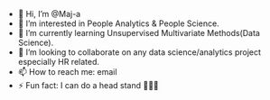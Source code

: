 - 👋 Hi, I’m @Maj-a
- 👀 I’m interested in People Analytics & People Science.
- 🌱 I’m currently learning Unsupervised Multivariate Methods(Data Science).
- 💞️ I’m looking to collaborate on any data science/analytics project especially HR related.
- 📫 How to reach me: email
- ⚡ Fun fact:  I can do a head stand 🧘‍♀️😉

<!---
Maj-a/Maj-a is a ✨ special ✨ repository because its `README.md` (this file) appears on your GitHub profile.
You can click the Preview link to take a look at your changes.
--->
